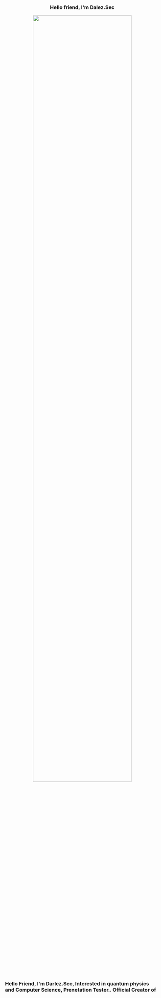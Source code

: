 
<h3 align="center">Hello friend, I'm Dalez.Sec</a>
<p align="center">
<a href="#"><img src="https://c.tenor.com/5fXOP8eurtkAAAAC/mr-robot.gif)" height="80%" width="80%" /></a>
</p>

<h3>Hello Friend, I'm Darlez.Sec, Interested in quantum physics and Computer Science, Prenetation Tester.. Official Creator of<h3> 
